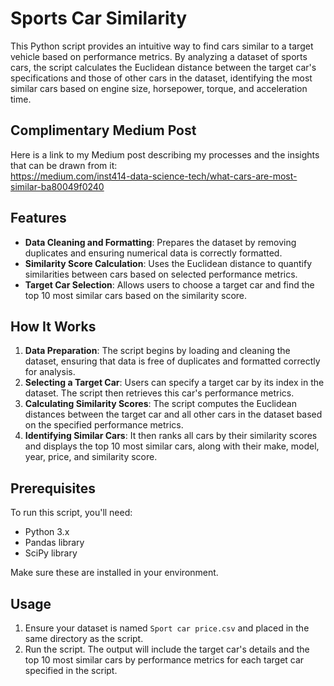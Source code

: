 # Sports Car Similarity

This Python script provides an intuitive way to find cars similar to a target vehicle based on performance metrics. By analyzing a dataset of sports cars, the script calculates the Euclidean distance between the target car's specifications and those of other cars in the dataset, identifying the most similar cars based on engine size, horsepower, torque, and acceleration time.

## Complimentary Medium Post
Here is a link to my Medium post describing my processes and the insights that can be drawn from it: <br /> 
https://medium.com/inst414-data-science-tech/what-cars-are-most-similar-ba80049f0240

## Features

- **Data Cleaning and Formatting**: Prepares the dataset by removing duplicates and ensuring numerical data is correctly formatted.
- **Similarity Score Calculation**: Uses the Euclidean distance to quantify similarities between cars based on selected performance metrics.
- **Target Car Selection**: Allows users to choose a target car and find the top 10 most similar cars based on the similarity score.

## How It Works

1. **Data Preparation**: The script begins by loading and cleaning the dataset, ensuring that data is free of duplicates and formatted correctly for analysis.
2. **Selecting a Target Car**: Users can specify a target car by its index in the dataset. The script then retrieves this car's performance metrics.
3. **Calculating Similarity Scores**: The script computes the Euclidean distances between the target car and all other cars in the dataset based on the specified performance metrics.
4. **Identifying Similar Cars**: It then ranks all cars by their similarity scores and displays the top 10 most similar cars, along with their make, model, year, price, and similarity score.

## Prerequisites

To run this script, you'll need:

- Python 3.x
- Pandas library
- SciPy library

Make sure these are installed in your environment.

## Usage

1. Ensure your dataset is named `Sport car price.csv` and placed in the same directory as the script.
2. Run the script. The output will include the target car's details and the top 10 most similar cars by performance metrics for each target car specified in the script.
